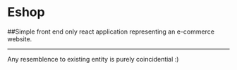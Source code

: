 # Eshop

##Simple front end only react application representing an e-commerce website. 

---

Any resemblence to existing entity is purely coincidential :)
